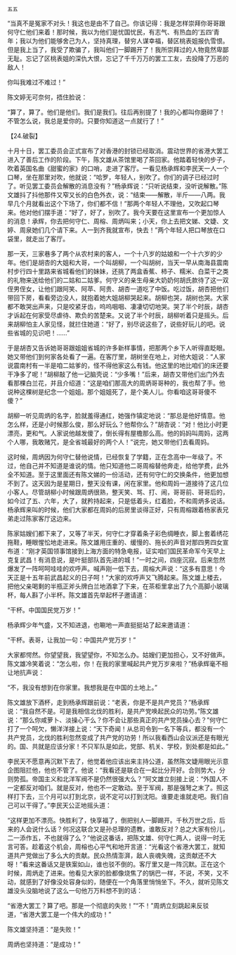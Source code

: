     五五 

   “当真不是冤家不对头！我这也是由不了自己。你该记得：我是怎样崇拜你哥哥跟何守仁他们来着！那时候，我以为他们是忧国忧民，有志气、有热血的‘五四’青年；我以为他们能够舍己为人，坚持真理，替穷人谋幸福，替区桃表姐报仇雪恨。但是我上当了，我受了欺骗了，我叫他们一脚踢开了！我所崇拜过的人物竟然卑鄙无耻。忘记了区桃表姐的深仇大恨，忘记了千千万万的罢工工友，去投降了万恶的敌人！

   你叫我难过不难过！”

   陈文婷无可奈何，捂住脸说：

   “算了，算了。他们是他们。我们是我们。往后再别提了！我的心都叫你磨碎了！不管怎么说，我总是爱你的。只要你知道这一点就行了！”

   【24.破裂】

   十月十日，罢工委员会正式宣布了对香港的封锁已经取消。震动世界的省港大罢工进入了善后工作的阶段。下午，陈文雄从茶馆里喝了茶回家。他踏着轻快的步子，吹着英国名曲《甜蜜的家》的口哨，走进了客厅。一看见杨承辉和李民天一人一个口琴，坐在那里对吹，他就说：“哈罗，年轻人，别吹了。你们的调子已经过时了。听见罢工委员会解散的消息没有？”杨承辉说：“只听说结束，没听说解散。”陈文雄抖了抖他那件又窄又长的白色外衣，说：“结束——解散，半斤——八两。我早几个月就看出这个下场了，你们都不信！”那两个年轻人不理他，又吹起口琴来。他对他们摆手道：“好了，好了，别吹了。我今天要在这里宣布一个更加惊人的消息！承辉，你去把何守仁、周榕、周炳叫来；小天，你上去把文娣、文婕、文婷、周泉她们几个请下来。人一到齐我就宣布，快去！”两个年轻人把口琴放在口袋里，就走出了客厅。

   那一天，三家巷多了两个从农村来的客人，一个十八岁的姑娘和一个十六岁的少年。他们是胡杏的大姐和大哥，一个叫胡柳，一个叫胡树，当天一早从南海县震南村步行四十里路来省城看他们的妹妹，还挑了两盒香蕉、柿子、糯米、白菜干之类的礼物来送给他们的二姑和二姑爹。何守义的亲生母亲大奶奶何胡氏款待了这一双侄男侄女，让他们跟阿笑、阿苹、阿贵、胡杏一道吃了中饭。吃过饭，胡杏把他们带回下房，看看旁边没人，就抱着她大姐胡柳哭起来。胡柳也哭，胡树也哭。大家都不敢哭出声来，只是咬紧牙齿，呜呜咽咽、凄凄切切地哭。哭了半个时辰，胡杏才诉起在何家受尽虐待、欺负的苦楚来。又说了半个时辰，胡柳听着只是摇头。后来胡柳怕主人家见怪，就拦住她道：“好了，别尽说这些了，说些好玩儿的吧。说些省城的见识吧！……”

   于是胡杏又告诉她哥哥跟姐姐省城的许多新样事情，把那两个乡下人听得直眨眼。她又带他们到何家各处看了一遍。在客厅里，胡树坐在地上，对他大姐说：“人家说震南村有一半是咱二姑爹的，怪不得他家这么有钱。他这里的地比咱们的床还要干净多了呢！”胡柳敲了他一记脑壳说：“少多嘴！”后来，胡杏又带他们出门外去看那棵白兰花，并且介绍道：“这是咱们那高大的周炳哥哥种的，我也帮了手。他说种这棵树是纪念一个姐姐。那个姐姐死了，是个美人儿。你看咱这哥哥傻不傻？”

   胡柳一听见周炳的名字，脸就羞得通红，她强作镇定地说：“那总是他好情意。他怎么样，还是小时候那么俊，那么好玩么？他帮你么？”胡杏说：“对！他比小时更漂亮，更和气。人家说他越发傻了，倒长得有屋檐那么高。他的妈妈叫周妈，这两个人哪，我敢赌咒，是全省城最好的两个人！”说完，她又带他们去看周妈。

   这时候，周炳因为何守仁替他说情，已经恢复了学籍，正在念高中一年级了。不过，他自己并不知道是谁说的情。他只知道他二哥周榕替他奔走，给他学费，此外全不知道。至于这里面还有陈文娣的一份活动，还有何守仁的交换条件，他更加想不到了。这天因为是星期日，整天没有课，闲在家里。他和周妈一道接待了这几位小客人。尽管胡柳小时候跟周炳很熟，整天笑、骂、打、闹，哥哥前、哥哥后的，如今过了五、六年，大了，就矜持起来，只是低着头，红着脸，不和周炳多说话。杨承辉来叫的时候，他们大家都在周妈的后房里谈得正好，只有周榕跟着杨家表兄弟走过陈家客厅这边来。

   陈家姑嫂们都下来了，又等了半天，何守仁才穿着条子彩色绸睡衣，脚上套着绣花拖鞋，睡眼惺忪地走进来。陈文雄用庄重的、缓慢的、拖长的声音对那四男四女宣布道：“刚才英国领事馆接到上海方面的特急电报，证实咱们国民革命军今天早上克复武昌！有消息说，是叶挺部队首先进的城！”一时之间，四座沉寂。后来忽然爆发了一阵呵呵哇哇的欢呼声。喊声刚一低下去，周榕大声说：“这多有意思！今天正是十五年前武昌起义的日子呵！”大家的欢呼声又飞腾起来。陈文雄上楼去，把他父亲喝剩的半瓶正斧头牌白兰地酒拿了下来，在茶柜里拿出了九个高脚小玻璃杯，每人斟了小半杯。陈文雄首先举起杯子邀请道：

   “干杯。中国国民党万岁！”

   杨承辉少年气盛，又不知进退，也唰地一声直挺挺站了起来邀请道：

   “干杯。表哥，让我加一句：中国共产党万岁！”

   大家都愕然。你望望我，我望望你，不知怎么办。姑嫂们更加担心，又不好做声。陈文雄冷笑着说：“怎么啦，你！在我的家里喊起共产党万岁来啦？”杨承辉毫不相让地抗声说：

   “不，我没有想到在你家里。我想我是在中国的土地上。”

   陈文雄放下酒杯，走到杨承辉跟前说：“老表，你是不是共产党员？”杨承辉说：“我自然不是。可是我相信北伐的胜利，是共产党唤起民众的功劳。”陈文雄说：“那么你咸萝卜、淡操心干么？你不会让那些真正的共产党员操心去？”何守仁打了一个呵欠，懒洋洋接上说：“天下奇闻！从总司令到一名下等兵，都没有一个共产党员，北伐的胜利忽然变成了共产党的功劳！所以我看西山会议派还是有眼光的。国、共就是应该分家！不只军队是如此，党部、机关、学校，到处都是如此。”

   李民天不愿意再沉默下去了，他觉着他应该出来主持公道，虽然陈文婕用眼光示意企图阻拦他，他也不管了。他说：“我看还是联合在一起比分开好。合则势大，分则势孤。帝国主义和北洋军阀不是仍然很强大么？”阿文雄立刻接上说：“外国人不一定都反对咱们。就是反对，他也不一定敢动。至于军阀，那是强弩之末了。照这样打下去，三个月可以打到北京，说不定可以打到沈阳。谁要走谁就走吧。我们自己可以干得了。”李民天公正地摇头道：

   “这样更加不漂亮。快胜利了，快享福了，倒把别人一脚踢开。千秋万世之后，后来的人会说什么话？何况这联合又是孙总理的遗教，谁敢反对？总之大家有份儿，二一添作五，不也就得了么？”他说这番话，把陈文雄、何守仁两人，说得一时无言可答。趁着这个机会，周榕也心平气和地开言道：“光看这个省港大罢工，就知道共产党做出了多么大的贡献。民众热情澎湃，敌人丧魂失魄，这贡献还不大呀！”看来这番话又是铁案如山，谁也驳不倒的。客厅里又是一阵沉默。正在这个时候，周炳走了进来。他看见大家的脸都像烧焦了的锅巴一样，不说，不笑，又不动，就感到了好像没处容身似的，随便在一个角落里悄悄坐下。不久，就听见陈文雄没头没脑地说了这么一句他万万料想不到的话：

   “省港大罢工？算了吧。那是一个彻底的失败！”“不！”周炳立刻跳起来反驳道，“省港大罢工是一个伟大的成功！”

   陈文雄坚持道：“是失败！”

   周炳也坚持道：“是成功！”

